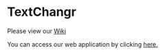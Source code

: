 TextChangr
===========

Please view our <a href="https://github.com/Brkk/textchanger/wiki">Wiki</a>

You can access our web application by clicking <a href="http://textchngr.appspot.com/"> here.</a>
